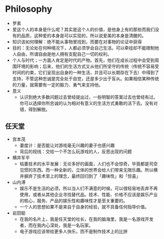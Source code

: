 # Philosophy

* 罗素
* 爱这个人的本身是什么呢？其实是这个人的价值，是他身上有的那些而我们没有的品质，这种爱的本身是可以实现的，所以说爱美的本身是清醒的。
* 知识该如何理解：绝不能从事物里找到，而要在对事物的论证中获得
* 目的：无论处在何种境况下，人都必须学会自己生活。可以牵挂却不能限制他人自由，所谓自由是他人拥有支配自己一切的权利。
* 个人与时代；一方面人肯定是时代的产物。首先，他们在成长过程中会受到周围环境的影响；后来，他们的生活方式又从他们所坚守的传统（传统不容易受时间的约束，它们呈现出自身的一种生活，并且可以长期存在下去）中得到了支持，不管这种忠诚是完全处于自觉，还是多少出于盲从。如果相信某种传统的力量，就需要有一定的毅力、勇气来支持他。
* 意义
    - 认识到绝大多数问题过去曾经提出过，一些明智的答案过去也曾经有过。你可以选择你所忠诚的认为相对有意义的生活方式勇敢的活下去。没有对错，得到解脱。

## 任天堂

* 宫本茂
	- 妻度计：是否能让对游戏毫无兴趣的妻子也感兴趣
	- 背后的视线：交给一个不怎么玩游戏的人，反思出现的问题
* 横井军平
	- 枯萎技术的水平发展：无论多好的画面，人们也不会惊奇，毕竟都是司空见惯的东西。而一种全新的，立体的世界会给人们带来无限乐趣。所以横井摒弃了技术至上的理念，最终回归到了「趣味性」和「惊喜」
* 山内溥
	- 娱乐不是生活的必须，所以当人们不满意的时候，可以很轻易地丢弃不再使用，或者从其他企业寻找替代品。技术、性能、价格不应该是娱乐产业的核心，服务、产品的娱乐性和趣味性才是至关重要的。
	- 一个人的思想如果不是来自于自身的经验，就不具备任何指导价值。
* 岩田聪
	- 在我的名片上，我是任天堂的社长，在我的脑海里，我是一名游戏开发者，而在我内心深处，我是一名玩家。
	- 电子游戏应该带给更多人快乐，而不是制作技术上的比拼
